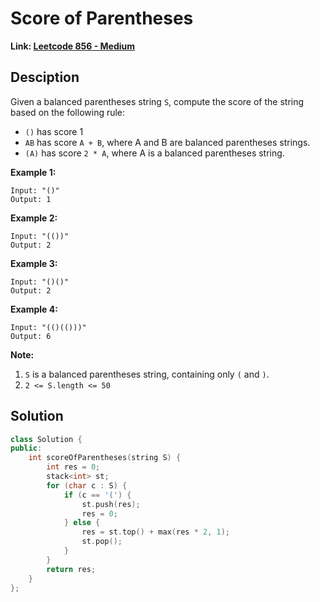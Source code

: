 # Score of Parentheses

**Link: [Leetcode 856 - Medium](https://leetcode.com/problems/score-of-parentheses/)**



## Desciption

Given a balanced parentheses string `S`, compute the score of the string based on the following rule:

- `()` has score 1
- `AB` has score `A + B`, where A and B are balanced parentheses strings.
- `(A)` has score `2 * A`, where A is a balanced parentheses string.

 

**Example 1:**

```
Input: "()"
Output: 1
```

**Example 2:**

```
Input: "(())"
Output: 2
```

**Example 3:**

```
Input: "()()"
Output: 2
```

**Example 4:**

```
Input: "(()(()))"
Output: 6
```

 

**Note:**

1. `S` is a balanced parentheses string, containing only `(` and `)`.
2. `2 <= S.length <= 50`



## Solution

```c++
class Solution {
public:
    int scoreOfParentheses(string S) {
        int res = 0;
        stack<int> st;
        for (char c : S) {
            if (c == '(') {
                st.push(res);
                res = 0;
            } else {
                res = st.top() + max(res * 2, 1); 
                st.pop();
            }
        }
        return res;
    }
};
```

